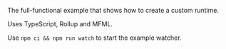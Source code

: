 The full-functional example that shows how to create a custom runtime.

Uses TypeScript, Rollup and MFML.

Use `npm ci && npm run watch` to start the example watcher.
